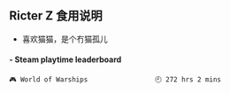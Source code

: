 ## Ricter Z 食用说明
- 喜欢猫猫，是个冇猫孤儿

<!-- steam-box start -->
#### - Steam playtime leaderboard
```text
🎮 World of Warships                 🕘 272 hrs 2 mins
```
<!-- Powered by https://github.com/YouEclipse/steam-box . -->
<!-- steam-box end -->
